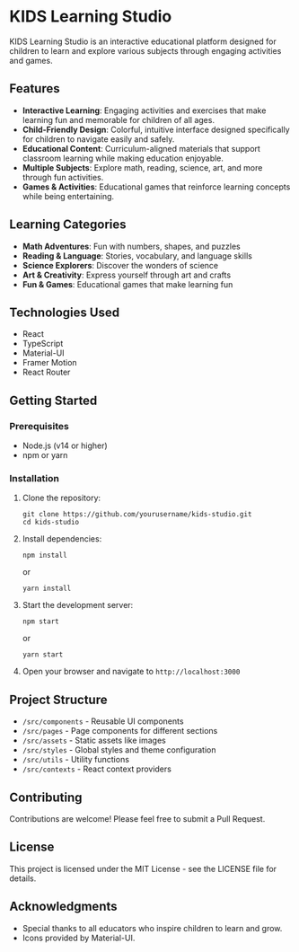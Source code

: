 # KIDS Learning Studio

KIDS Learning Studio is an interactive educational platform designed for children to learn and explore various subjects through engaging activities and games.

## Features

- **Interactive Learning**: Engaging activities and exercises that make learning fun and memorable for children of all ages.
- **Child-Friendly Design**: Colorful, intuitive interface designed specifically for children to navigate easily and safely.
- **Educational Content**: Curriculum-aligned materials that support classroom learning while making education enjoyable.
- **Multiple Subjects**: Explore math, reading, science, art, and more through fun activities.
- **Games & Activities**: Educational games that reinforce learning concepts while being entertaining.

## Learning Categories

- **Math Adventures**: Fun with numbers, shapes, and puzzles
- **Reading & Language**: Stories, vocabulary, and language skills
- **Science Explorers**: Discover the wonders of science
- **Art & Creativity**: Express yourself through art and crafts
- **Fun & Games**: Educational games that make learning fun

## Technologies Used

- React
- TypeScript
- Material-UI
- Framer Motion
- React Router

## Getting Started

### Prerequisites

- Node.js (v14 or higher)
- npm or yarn

### Installation

1. Clone the repository:
   ```
   git clone https://github.com/yourusername/kids-studio.git
   cd kids-studio
   ```

2. Install dependencies:
   ```
   npm install
   ```
   or
   ```
   yarn install
   ```

3. Start the development server:
   ```
   npm start
   ```
   or
   ```
   yarn start
   ```

4. Open your browser and navigate to `http://localhost:3000`

## Project Structure

- `/src/components` - Reusable UI components
- `/src/pages` - Page components for different sections
- `/src/assets` - Static assets like images
- `/src/styles` - Global styles and theme configuration
- `/src/utils` - Utility functions
- `/src/contexts` - React context providers

## Contributing

Contributions are welcome! Please feel free to submit a Pull Request.

## License

This project is licensed under the MIT License - see the LICENSE file for details.

## Acknowledgments

- Special thanks to all educators who inspire children to learn and grow.
- Icons provided by Material-UI.
